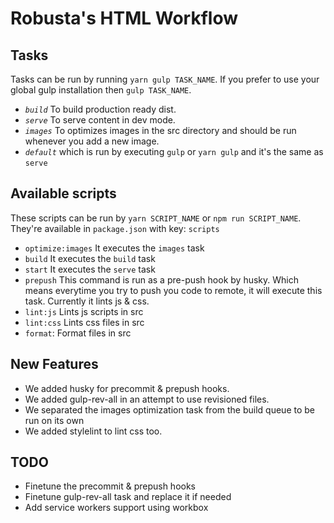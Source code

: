 # Robusta's HTML Workflow

## Tasks
  Tasks can be run by running `yarn gulp TASK_NAME`. If you prefer to use your global gulp installation then `gulp TASK_NAME`.
- *`build`* To build production ready dist.
- *`serve`* To serve content in dev mode.
- *`images`* To optimizes images in the src directory and should be run whenever you add a new image.
- *`default`* which is run by executing `gulp` or `yarn gulp` and it's the same as `serve`

## Available scripts
These scripts can be run by `yarn SCRIPT_NAME` or `npm run SCRIPT_NAME`. They're available in `package.json` with key: `scripts`
- `optimize:images` It executes the `images` task
- `build` It executes the `build` task
- `start` It executes the `serve` task
- `prepush` This command is run as a pre-push hook by husky. Which means everytime you try to push you code to remote, it will execute this task. Currently it lints js & css.
- `lint:js` Lints js scripts in src
- `lint:css` Lints css files in src
- `format`: Format files in src

## New Features
- We added husky for precommit & prepush hooks.
- We added gulp-rev-all in an attempt to use revisioned files.
- We separated the images optimization task from the build queue to be run on its own
- We added stylelint to lint css too.

## TODO
- Finetune the precommit & prepush hooks
- Finetune gulp-rev-all task and replace it if needed
- Add service workers support using workbox
